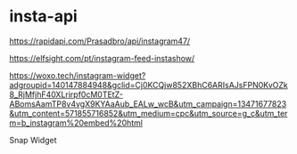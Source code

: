 # insta-api
https://rapidapi.com/Prasadbro/api/instagram47/

https://elfsight.com/pt/instagram-feed-instashow/

https://woxo.tech/instagram-widget?adgroupid=140147884948&gclid=Cj0KCQjw852XBhC6ARIsAJsFPN0KvOZk8_RjMfjhF40XLrirpf0cM0TEtZ-ABomsAamTP8v4vgX9KYAaAub_EALw_wcB&utm_campaign=13471677823&utm_content=571855716852&utm_medium=cpc&utm_source=g_c&utm_term=b_instagram%20embed%20html

Snap
Widget
